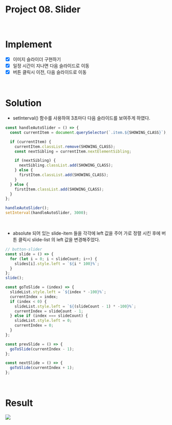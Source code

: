 # Project 08. Slider

<br>

# Implement

- [x] 이미지 슬라이더 구현하기
- [x] 일정 시간이 지나면 다음 슬라이드로 이동
- [x] 버튼 클릭시 이전, 다음 슬라이드로 이동

<br>

# Solution

- setInterval() 함수를 사용하여 3초마다 다음 슬라이드를 보여주게 하였다.

```js
const handleAutoSlider = () => {
  const currentItem = document.querySelector(`.item.${SHOWING_CLASS}`);

  if (currentItem) {
    currentItem.classList.remove(SHOWING_CLASS);
    const nextSibling = currentItem.nextElementSibling;

    if (nextSibling) {
      nextSibling.classList.add(SHOWING_CLASS);
    } else {
      firstItem.classList.add(SHOWING_CLASS);
    }
  } else {
    firstItem.classList.add(SHOWING_CLASS);
  }
};

handleAutoSlider();
setInterval(handleAutoSlider, 3000);
```

<br>

- absolute 되어 있는 slide-item 들을 각각에 left 값을 주어 가로 정렬 시킨 후에 버튼 클릭시 slide-list 의 left 값을 변경해주었다.

```js
// button-slider
const slide = () => {
  for (let i = 0; i < slideCount; i++) {
    slides[i].style.left = `${i * 100}%`;
  }
};
slide();

const goToSlide = (index) => {
  slideList.style.left = `${index * -100}%`;
  currentIndex = index;
  if (index < 0) {
    slideList.style.left = `${(slideCount - 1) * -100}%`;
    currentIndex = slideCount - 1;
  } else if (index === slideCount) {
    slideList.style.left = 0;
    currentIndex = 0;
  }
};

const prevSlide = () => {
  goToSlide(currentIndex - 1);
};

const nextSlide = () => {
  goToSlide(currentIndex + 1);
};
```

<br>

# Result

<img src="https://user-images.githubusercontent.com/99241230/170219221-5b886e84-c7b5-4779-8097-3e7931106bb0.gif">
